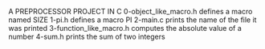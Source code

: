 A PREPROCESSOR PROJECT IN C
0-object_like_macro.h defines a macro named SIZE
1-pi.h defines a macro PI
2-main.c prints the name of the file it was printed
3-function_like_macro.h computes the absolute value of a number
4-sum.h prints the sum of two integers
